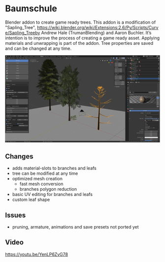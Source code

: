 # Baumschule
Blender addon to create game ready trees. This addon is a modification of "Sapling_Tree", https://wiki.blender.org/wiki/Extensions:2.6/Py/Scripts/Curve/Sapling_Treeby Andrew Hale (TrumanBlending) and Aaron Buchler.
It’s intention is to improve the process of creating a game ready asset. Applying materials and unwrapping is part of the addon. Tree properties are saved and can be changed at any time.


![image Info](./images/screenshot3.png "Screenshot")


## Changes
* adds material-slots to branches and leafs
* tree can be modified at any time
* optimized mesh creation
    * fast mesh conversion
    * branches polygon reduction
* basic UV editing for branches and leafs
* custom leaf shape
## Issues
* pruning, armature, animations and save presets not ported yet
## Video
https://youtu.be/YenLP6ZvG78
